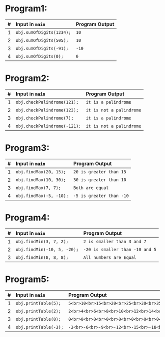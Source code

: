 # Program1:
| **#** | **Input in `main`** | **Program Output** |
|:-----:|:-------------------------|:-------------------|
|   1   | `obj.sumOfDigits(1234);` | `10`               |
|   2   | `obj.sumOfDigits(505);`  | `10`               |
|   3   | `obj.sumOfDigits(-91);`  | `-10`              |
|   4   | `obj.sumOfDigits(0);`    | `0`                |

# Program2:
| **#** | **Input in `main`** | **Program Output** |
|:-----:|:------------------------------|:-------------------------|
|   1   | `obj.checkPalindrome(121);`  | `it is a palindrome`     |
|   2   | `obj.checkPalindrome(123);`  | `it is not a palindrome` |
|   3   | `obj.checkPalindrome(7);`    | `it is a palindrome`     |
|   4   | `obj.checkPalindrome(-121);` | `it is not a palindrome` |

# Program3:
| **#** | **Input in `main`** | **Program Output** |
|:-----:|:----------------------|:-------------------------|
|   1   | `obj.findMax(20, 15);`  | `20 is greater than 15`  |
|   2   | `obj.findMax(10, 30);`  | `30 is greater than 10`  |
|   3   | `obj.findMax(7, 7);`    | `Both are equal` |
|   4   | `obj.findMax(-5, -10);` | `-5 is greater than -10` |

# Program4:
| **#** | **Input in `main`** | **Program Output** |
|:-----:|:------------------------|:-----------------------------------------|
|   1   | `obj.findMin(3, 7, 2);`   | `2 is smaller than 3 and 7`            |
|   2   | `obj.findMin(-10, 5, -20);`| `-20 is smaller than -10 and 5`       |
|   3   | `obj.findMin(8, 8, 8);`   | `All numbers are Equal`                |

# Program5:
| **#** | **Input in `main`** | **Program Output** |
|:-----:|:----------------------|:-----------------------------------------------------------|
|   1   | `obj.printTable(5);`  | `5<br>10<br>15<br>20<br>25<br>30<br>35<br>40<br>45<br>50` |
|   2   | `obj.printTable(2);`  | `2<br>4<br>6<br>8<br>10<br>12<br>14<br>16<br>18<br>20`   |
|   3   | `obj.printTable(0);`  | `0<br>0<br>0<br>0<br>0<br>0<br>0<br>0<br>0<br>0`           |
|   4   | `obj.printTable(-3);` | `-3<br>-6<br>-9<br>-12<br>-15<br>-18<br>-21<br>-24<br>-27<br>-30` |